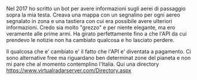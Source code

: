 Nel 2017 ho scritto un bot per avere informazioni sugli aerei di passaggio sopra la mia testa. 
Creava una mappa con un segnalino per ogni aereo segnalato in zona e una tastiera con cui era possibile avere ulteriori informazioni.
Credo sia molto "grezzo" e per niente elegante, ma ero veramente alle prime armi.
Ha girato perfettamente fino a che l'API da cui prendevo le notizie non ha cambiato qualcosa e ho lasciato perdere.

Il qualcosa che e' cambiato e' il fatto che l'API e' diventata a pagamento. Ci sono alternative free ma riguardano ben determinat zone del pianeta e non mi pare che al momento contemplino l'Italia. Qui una directory https://www.virtualradarserver.com/Directory.aspx
